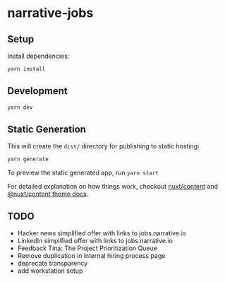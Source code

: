 # narrative-jobs

## Setup

Install dependencies:

```bash
yarn install
```

## Development

```bash
yarn dev
```

## Static Generation

This will create the `dist/` directory for publishing to static hosting:

```bash
yarn generate
```

To preview the static generated app, run `yarn start`

For detailed explanation on how things work, checkout [nuxt/content](https://content.nuxtjs.org) and [@nuxt/content theme docs](https://content.nuxtjs.org/themes-docs).

## TODO
- Hacker news simplified offer with links to jobs.narrative.io
- LinkedIn simplified offer with links to jobs.narrative.io
- Feedback Tina: The Project Prioritization Queue
- Remove duplication in internal hiring process page
- deprecate transparency
- add workstation setup